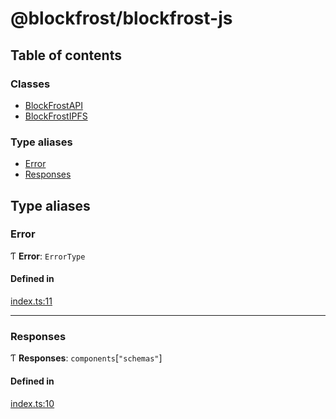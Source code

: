 # @blockfrost/blockfrost-js

## Table of contents

### Classes

- [BlockFrostAPI](../wiki/BlockFrostAPI)
- [BlockFrostIPFS](../wiki/BlockFrostIPFS)

### Type aliases

- [Error](../wiki/Exports#error)
- [Responses](../wiki/Exports#responses)

## Type aliases

### Error

Ƭ **Error**: `ErrorType`

#### Defined in

[index.ts:11](https://github.com/blockfrost/blockfrost-js/blob/ced2dac/src/index.ts#L11)

___

### Responses

Ƭ **Responses**: `components`[``"schemas"``]

#### Defined in

[index.ts:10](https://github.com/blockfrost/blockfrost-js/blob/ced2dac/src/index.ts#L10)
